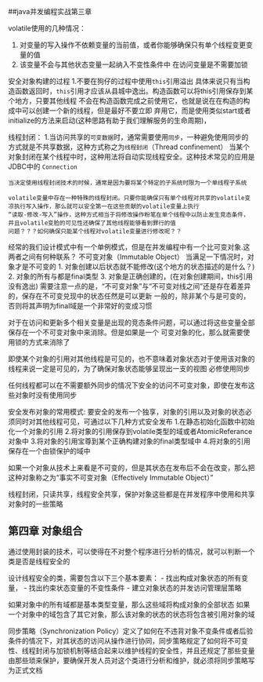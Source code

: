 ##java并发编程实战第三章

volatile使用的几种情况：
1. 对变量的写入操作不依赖变量的当前值，或者你能够确保只有单个线程变更变量的值
2. 该变量不会与其他状态变量一起纳入不变性条件中
在访问变量是不需要加锁

安全对象构建的过程
1.不要在狗仔的过程中使用`this`引用溢出
    具体来说只有当构造函数返回时，`this`引用才应该从县城中逸出。构造函数可以将this引用保存到某个地方，只要其他线程
    不会在构造函数完成之前使用它，也就是说在在构造的构成中可以创建一个新的线程，但是最好不要立即
    弃用它，而是使用类似start或者initialize的方法来启动(这种思路有助于我们理解服务的生命周期)，
    
    
线程封闭：
    1.当访问共享的`可变数据`时，通常需要使用`同步`，一种避免使用同步的方式就是不共享数据，这种方式称之为`线程封闭`（Thread confinement）
    当某个对象封闭在某个线程中时，这种用法将自动实现线程安全。这种技术常见的应用是JDBC中的 `Connection`  
    
    当决定使用线程封闭技术的时候，通常是因为要将某个特定的子系统时限为一个单线程子系统

    volatile变量中存在一种特殊的线程封闭。只要你能确保只有单个线程对共享的volatile变凉执行写入操作，那么就可以安全第一在这些贡献的volatile变量上执行
    “读取-修改-写入”操作，这种方式相当于将修改操作粉笔在单个线程中以防止发生竞态条件，并且volatile变脸的可见性还确保了其他线程能够看到罪行的值
    问题？？？如何确保只能某个线程对volatile变量进行修改呢？？ 

经常的我们设计模式中有一个单例模式，但是在并发编程中有一个比可变对象.这两者之间有何种联系？
不可变对象（Immutable Object）
当满足一下情况时，对象才是不可变的
    1. 对象创建以后状态就不能修改(这个地方的状态描述的是什么？)
    2. 对象的所有与都是final类型
    3. 对象是正确创建的，(在对象创建期间，this引用没有逸出)
 需要注意一点的是，“不可变对象”与“不可变对线之间”还是存在着差异的，保存在不可变兑现中的状态任然是可以更新
 一般的，除非某个与是可变的，否则将其声明为final域是一个非常好的变成习惯
 
 对于在访问和更新多个相关变量是出现的竞态条件问题，可以通过将这些变量全部保存在一个不可变对象中来消除。但是如果是一个
 可变对象的化，那么就需要使用锁的方式来消除了
 
   即使某个对象的引用对其他线程是可见的，也不意味着对象状态对于使用该对象的线程来说一定是可见的，为了确保对象状态能够呈现出一支的视图
   必修使用同步
   
   任何线程都可以在不需要额外同步的情况下安全的访问不可变对象，即使在发布这些对象时没有使用同步
   
 安全发布对象的常用模式:
    要安全的发布一个独享，对象的引用以及对象的状态必须同时对其他线程可见，可通过以下几种方式安全发布
    1.在静态初始化函数中初始化一个对象的引用
    2.将对象的引用保存到volatile类型的域或者AtomicReferance对象中
    3.将对象的引用宝尊到某个正确构建对象的final类型域中
    4.将对象的引用保存在一个由锁保护的域中
    
 如果一个对象从技术上来看是不可变的，但是其状态在发布后不会在改变，那么把这种对象称之为“事实不可变对象（Effectively Immutable Object）”   

线程封闭，只读共享，线程安全共享，保护对象这些都是在并发程序中使用和共享对象时的一些策略    


## 第四章 对象组合

通过使用封装的技术，可以使得在不对整个程序进行分析的情况，就可以判断一个类是否是线程安全的

设计线程安全的类，需要包含以下三个基本要素：
    - 找出构成对象状态的所有变量，
    - 找出约束状态变量的不变性条件
    - 建立对象状态的并发访问管理层策略
    
如果对象中的所有域都是基本类型变量，那么这些域将构成对象的全部状态
如果一个对象中的域包含了其它对象，那么该对象的状态的状态将包含被引用对象的域

同步策略（Synchronization Policy）定义了如何在不违背对象不变条件或者后验条件的情况下，对其状态的访问从操作进行协同，同步策略规定了如何将不可变
性、线程封闭与加锁机制等结合起来以维护线程的安全性，并且还规定了那些变量由那些琐来保护，要确保开发人员对这个类进行分析和维护，就必须将同步策略写为正式文档
